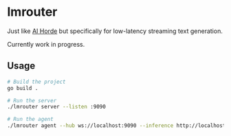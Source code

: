 # lmrouter

Just like [AI Horde](https://stablehorde.net/) but specifically for low-latency
streaming text generation.

Currently work in progress.

## Usage

```sh
# Build the project
go build .

# Run the server
./lmrouter server --listen :9090

# Run the agent
./lmrouter agent --hub ws://localhost:9090 --inference http://localhost:5000
```

